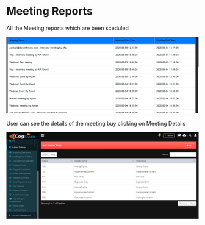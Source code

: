 # Meeting Reports

All the Meeting reports which are been sceduled

![](../.gitbook/assets/image%20%28223%29.png)

User can see the details of the meeting buy clicking on Meeting Details

![](../.gitbook/assets/image%20%2854%29.png)

